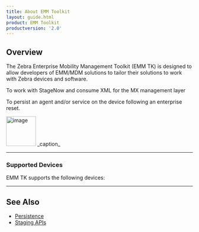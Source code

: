```yaml
---
title: About EMM Toolkit
layout: guide.html
product: EMM Toolkit
productversion: '2.0'
---
```


## Overview

The Zebra Enterprise Mobility Management Toolkit (EMM TK) is designed to allow developers of EMM/MDM solutions to tailor their solutions to work with Zebra devices and software. 

To work with StageNow and consume XML for the MX management layer

To persist an agent and/or service on the device following an enterprise reset. 


<img alt="image" style="height:80px" src="img3.jpg"/>
_caption_
<br>


-----

### Supported Devices

EMM TK supports the following devices:

-----

## See Also

* [Persistence](../persistence)
* [Staging APIs](../api)

